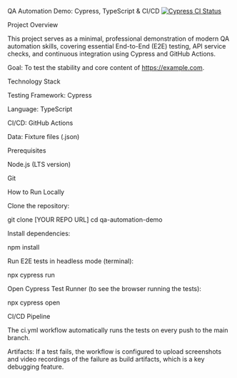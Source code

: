 QA Automation Demo: Cypress, TypeScript & CI/CD
[![Cypress CI Status](https://github.com/zatli/qa-automation-demo/actions/workflows/ci.yml/badge.svg)](https://github.com/zatli/qa-automation-demo/actions/workflows/ci.yml)

Project Overview

This project serves as a minimal, professional demonstration of modern QA automation skills, covering essential End-to-End (E2E) testing, API service checks, and continuous integration using Cypress and GitHub Actions.

Goal: To test the stability and core content of https://example.com.

Technology Stack

Testing Framework: Cypress

Language: TypeScript

CI/CD: GitHub Actions

Data: Fixture files (.json)

Prerequisites

Node.js (LTS version)

Git

How to Run Locally

Clone the repository:

git clone [YOUR REPO URL]
cd qa-automation-demo



Install dependencies:

npm install



Run E2E tests in headless mode (terminal):

npx cypress run



Open Cypress Test Runner (to see the browser running the tests):

npx cypress open



CI/CD Pipeline

The ci.yml workflow automatically runs the tests on every push to the main branch.

Artifacts: If a test fails, the workflow is configured to upload screenshots and video recordings of the failure as build artifacts, which is a key debugging feature.